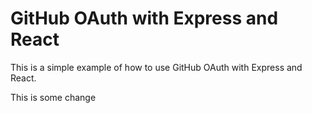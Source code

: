 # GitHub OAuth with Express and React
This is a simple example of how to use GitHub OAuth with Express and React.

This is some change